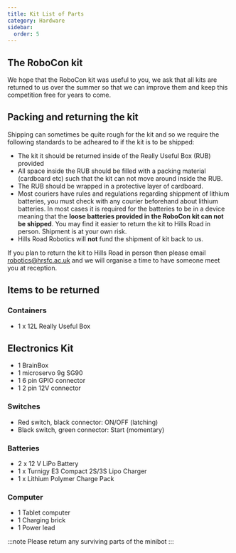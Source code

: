 ```yaml
---
title: Kit List of Parts
category: Hardware
sidebar:
  order: 5
---
```

## The RoboCon kit
We hope that the RoboCon kit was useful to you, we ask that all kits are returned to us over the summer so that we can improve them and keep this competition free for years to come.

## Packing and returning the kit
Shipping can sometimes be quite rough for the kit and so we require the following standards to be adheared to if the kit is to be shipped:
*  The kit it should be returned inside of the Really Useful Box (RUB) provided
*  All space inside the RUB should be filled with a packing material (cardboard etc) such that the kit can not move around inside the RUB.
*  The RUB should be wrapped in a protective layer of cardboard.
*  Most couriers have rules and regulations regarding shippment of lithium batteries, you must check with any courier beforehand about lithium batteries. In most cases it is required for the batteries to be in a device meaning that the **loose batteries provided in the RoboCon kit can not be shipped**. You may find it easier to return the kit to Hills Road in person. Shipment is at your own risk.
* Hills Road Robotics will **not** fund the shipment of kit back to us.

If you plan to return the kit to Hills Road in person then please email [robotics@hrsfc.ac.uk](mailto:robotics@hrsfc.ac.uk) and we will organise a time to have someone meet you at reception.

## Items to be returned
### Containers
*  1 x 12L Really Useful Box
## Electronics Kit
*  1 BrainBox
*  1 microservo 9g SG90
*  1 6 pin GPIO connector
*  1 2 pin 12V connector
### Switches
*  Red switch, black connector: ON/OFF (latching)
*  Black switch, green connector: Start (momentary)
### Batteries
*  2 x 12 V LiPo Battery
*  1 x Turnigy E3 Compact 2S/3S Lipo Charger
*  1 x Lithium Polymer Charge Pack
### Computer
*  1 Tablet computer
*  1 Charging brick
*  1 Power lead

:::note
Please return any surviving parts of the minibot
:::